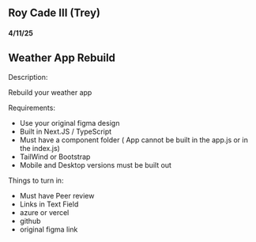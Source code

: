 ## Roy Cade III (Trey)

#### 4/11/25

## Weather App Rebuild
Description:

Rebuild your weather app


Requirements:

- Use your original figma design
- Built in Next.JS / TypeScript 
- Must have a component folder ( App cannot be built in the app.js or in the index.js)
- TailWind or Bootstrap
- Mobile and Desktop versions must be built out


Things to turn in:

- Must have Peer review
- Links in Text Field
- azure or vercel
- github
- original figma link
